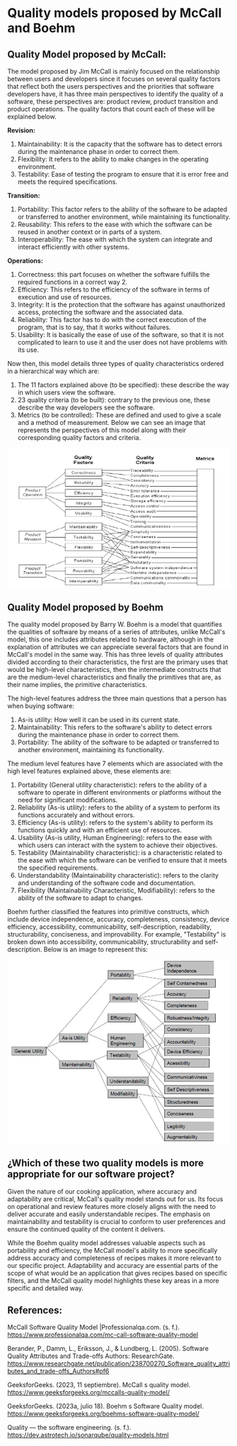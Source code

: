# Quality models proposed by McCall and Boehm


## Quality Model proposed by McCall:

The model proposed by Jim McCall is mainly focused on the relationship between users and developers since it focuses on several quality factors that reflect both the users perspectives and the priorities that software developers have, it has three main perspectives to identify the quality of a software, these perspectives are: product review, product transition and product operations. The quality factors that count each of these will be explained below.

**Revision:**
1.	Maintainability: It is the capacity that the software has to detect errors during the maintenance phase in order to correct them.
2.	Flexibility: It refers to the ability to make changes in the operating environment.
3.	Testability: Ease of testing the program to ensure that it is error free and meets the required specifications.

**Transition:**
1.	Portability: This factor refers to the ability of the software to be adapted or transferred to another environment, while maintaining its functionality.
2.	Reusability: This refers to the ease with which the software can be reused in another context or in parts of a system.
3.	Interoperability: The ease with which the system can integrate and interact efficiently with other systems.

**Operations:** 
1.	Correctness: this part focuses on whether the software fulfills the required functions in a correct way 2.
2.	Efficiency: This refers to the efficiency of the software in terms of execution and use of resources.
3.	Integrity: It is the protection that the software has against unauthorized access, protecting the software and the associated data.
4.	Reliability: This factor has to do with the correct execution of the program, that is to say, that it works without failures. 
5.	Usability: It is basically the ease of use of the software, so that it is not complicated to learn to use it and the user does not have problems with its use.

Now then, this model details three types of quality characteristics ordered in a hierarchical way which are: 
1.	The 11 factors explained above (to be specified): these describe the way in which users view the software.
2.	23 quality criteria (to be built): contrary to the previous one, these describe the way developers see the software.
3.	Metrics (to be controlled): These are defined and used to give a scale and a method of measurement.
Below we can see an image that represents the perspectives of this model along with their corresponding quality factors and criteria.

![McCallModel](https://github.com/Laimlobering/Proyectos-LIS-2023/blob/PD-3/Assets/Modelo%20de%20McCall.jpg)


## Quality Model proposed by Boehm

The quality model proposed by Barry W. Boehm is a model that quantifies the qualities of software by means of a series of attributes, unlike McCall's model, this one includes attributes related to hardware, although in the explanation of attributes we can appreciate several factors that are found in McCall's model in the same way. This has three levels of quality attributes divided according to their characteristics, the first are the primary uses that would be high-level characteristics, then the intermediate constructs that are the medium-level characteristics and finally the primitives that are, as their name implies, the primitive characteristics. 

The high-level features address the three main questions that a person has when buying software:

1.	As-is utility: How well it can be used in its current state.
2.	Maintainability: This refers to the software's ability to detect errors during the maintenance phase in order to correct them.
3.	Portability: The ability of the software to be adapted or transferred to another environment, maintaining its functionality.

The medium level features have 7 elements which are associated with the high level features explained above, these elements are:

1.	Portability (General utility characteristic): refers to the ability of a software to operate in different environments or platforms without the need for significant modifications.
2.	Reliability (As-is utility): refers to the ability of a system to perform its functions accurately and without errors.
3.	Efficiency (As-is utility): refers to the system's ability to perform its functions quickly and with an efficient use of resources.
4.	Usability (As-is utility, Human Engineering): refers to the ease with which users can interact with the system to achieve their objectives.
5.	Testability (Maintainability characteristic): is a characteristic related to the ease with which the software can be verified to ensure that it meets the specified requirements.
6.	Understandability (Maintainability characteristic): refers to the clarity and understanding of the software code and documentation.
7.	Flexibility (Maintainability Characteristic, Modifiability): refers to the ability of the software to adapt to changes.

Boehm further classified the features into primitive constructs, which include device independence, accuracy, completeness, consistency, device efficiency, accessibility, communicability, self-description, readability, structurability, conciseness, and improvability. For example, "Testability" is broken down into accessibility, communicability, structurability and self-description. Below is an image to represent this:

![Diagrama de Gantt](https://github.com/Laimlobering/Proyectos-LIS-2023/blob/PD-3/Assets/Modelo%20de%20Bohem.jpg)

 
## ¿Which of these two quality models is more appropriate for our software project?

Given the nature of our cooking application, where accuracy and adaptability are critical, McCall's quality model stands out for us. Its focus on operational and review features more closely aligns with the need to deliver accurate and easily understandable recipes. The emphasis on maintainability and testability is crucial to conform to user preferences and ensure the continued quality of the content it delivers.

While the Boehm quality model addresses valuable aspects such as portability and efficiency, the McCall model's ability to more specifically address accuracy and completeness of recipes makes it more relevant to our specific project. Adaptability and accuracy are essential parts of the scope of what would be an application that gives recipes based on specific filters, and the McCall quality model highlights these key areas in a more specific and detailed way.

## References:

McCall Software Quality Model |Professionalqa.com. (s. f.). https://www.professionalqa.com/mc-call-software-quality-model

Berander, P., Damm, L., Eriksson, J., & Lundberg, L. (2005). Software Quality Attributes and Trade-offs Authors: ResearchGate. https://www.researchgate.net/publication/238700270_Software_quality_attributes_and_trade-offs_Authors#pf6

GeeksforGeeks. (2023, 11 septiembre). McCall s quality model. https://www.geeksforgeeks.org/mccalls-quality-model/

GeeksforGeeks. (2023a, julio 18). Boehm s Software Quality model. https://www.geeksforgeeks.org/boehms-software-quality-model/

Quality — the software engineering. (s. f.). https://dev.astrotech.io/sonarqube/quality-models.html





